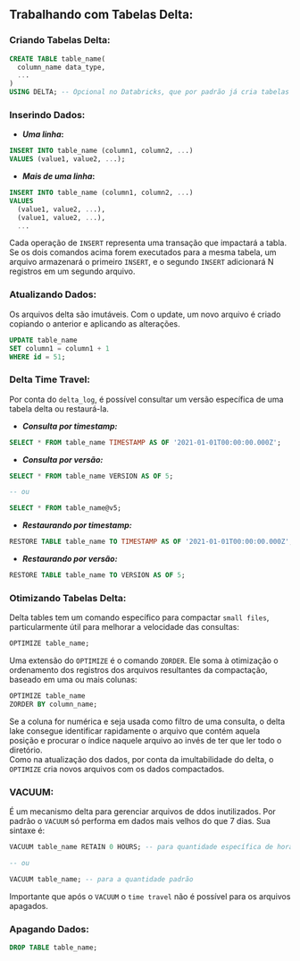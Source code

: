 ## Trabalhando com Tabelas Delta:

### **Criando Tabelas Delta:**
```sql
CREATE TABLE table_name(
  column_name data_type,
  ...
)
USING DELTA; -- Opcional no Databricks, que por padrão já cria tabelas Delta.
```

### **Inserindo Dados:**
* **_Uma linha_:**
```sql
INSERT INTO table_name (column1, column2, ...)
VALUES (value1, value2, ...);
```

* **_Mais de uma linha_:**
```sql
INSERT INTO table_name (column1, column2, ...)
VALUES
  (value1, value2, ...),
  (value1, value2, ...),
  ...
```

Cada operação de `INSERT` representa uma transação que impactará a tabla.<br/>
Se os dois comandos acima forem executados para a mesma tabela, um arquivo armazenará o primeiro `INSERT`, e o segundo `INSERT` adicionará N registros em um segundo arquivo.

### **Atualizando Dados:**
Os arquivos delta são imutáveis. Com o update, um novo arquivo é criado copiando o anterior e aplicando as alterações.
```sql
UPDATE table_name
SET column1 = column1 + 1
WHERE id = 51;
```

### **Delta Time Travel:**
Por conta do `delta_log`, é possível consultar um versão específica de uma tabela delta ou restaurá-la.

* **_Consulta por timestamp:_**
```sql
SELECT * FROM table_name TIMESTAMP AS OF '2021-01-01T00:00:00.000Z';
```

* **_Consulta por versão:_**
```sql
SELECT * FROM table_name VERSION AS OF 5;

-- ou

SELECT * FROM table_name@v5;
```

* **_Restaurando por timestamp:_**
```sql
RESTORE TABLE table_name TO TIMESTAMP AS OF '2021-01-01T00:00:00.000Z';
```

* **_Restaurando por versão:_**
```sql
RESTORE TABLE table_name TO VERSION AS OF 5;
```

### **Otimizando Tabelas Delta:**
Delta tables tem um comando específico para compactar `small files`, particularmente útil para melhorar a velocidade das consultas:
```sql
OPTIMIZE table_name;
```

Uma extensão do `OPTIMIZE` é o comando `ZORDER`. Ele soma à otimização o ordenamento dos registros dos arquivos resultantes da compactação, baseado em uma ou mais colunas:
```sql
OPTIMIZE table_name 
ZORDER BY column_name;
```

Se a coluna for numérica e seja usada como filtro de uma consulta, o delta lake consegue identificar rapidamente o arquivo que contém aquela posição e procurar o índice naquele arquivo ao invés de ter que ler todo o diretório.<br/>
Como na atualização dos dados, por conta da imultabilidade do delta, o `OPTIMIZE` cria novos arquivos com os dados compactados.

### **VACUUM:**
É um mecanismo delta para gerenciar arquivos de ddos inutilizados. Por padrão o `VACUUM` só performa em dados mais velhos do que 7 dias. Sua sintaxe é:
```sql
VACUUM table_name RETAIN 0 HOURS; -- para quantidade específica de horas

-- ou

VACUUM table_name; -- para a quantidade padrão
```

Importante que após o `VACUUM` o `time travel` não é possível para os arquivos apagados.

### **Apagando Dados:**
```sql
DROP TABLE table_name;
```
